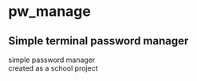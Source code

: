 # pw_manage
Simple terminal password manager
------------------------------------------
simple password manager <br>
created as a school project

